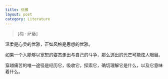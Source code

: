 ```yaml
---
title: 优雅
layout: post
category: Literature
---
```


> [梅 · 萨藤]

温柔是心灵的优雅，正如风格是思想的优雅。

如果一个人能够以宽恕的姿态走出与自己的斗争，那么透出的光芒可能炫人眼目。

穿越痛苦的唯一途径是经历它，吸收它，探索它，确切理解它是什么，以及它意味着什么。